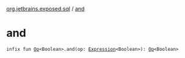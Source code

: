 [org.jetbrains.exposed.sql](index.md) / [and](.)

# and

`infix fun `[`Op`](-op/index.md)`<Boolean>.and(op: `[`Expression`](-expression/index.md)`<Boolean>): `[`Op`](-op/index.md)`<Boolean>`